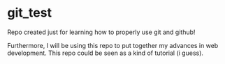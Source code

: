 # git_test
Repo created just for learning how to properly use git and github!

Furthermore, I will be using this repo to put together my advances in web development. This repo could be seen as a kind of tutorial (i guess). 
